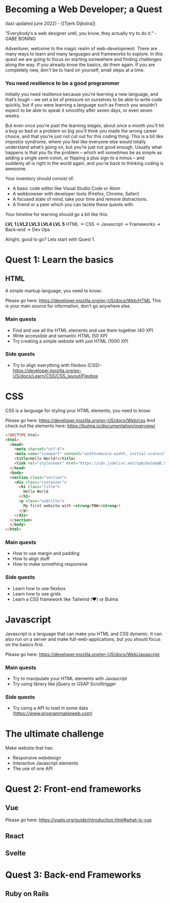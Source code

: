 # Becoming a Web Developer; a Quest
(last updated june 2022) - [[Tjerk Dijkstra]]

"Everybody’s a web designer until, you know, they actually try to do it." - GABE BONING

Adventurer, welcome to the magic realm of web-development. There are many ways to learn and many languages and frameworks to explore. In this quest we are going to focus on starting somewhere and finding challenges along the way. If you already know the basics, do them again. If you are completely new, don't be to hard on yourself, small steps at a time.

### You need resilience to be a good programmer

Initially you need resilience because you're learning a new language, and that’s tough – we set a lot of pressure on ourselves to be able to write code quickly, but if you were learning a language such as French you wouldn’t expect to be able to speak it smoothly after seven days, or even seven weeks. 

But even once you’re past the learning stages, about once a month you'll hit a bug so bad or a problem so big you'll think you made the wrong career choice, and that you’re just not cut out for this coding thing. This is a bit like impostor syndrome, where you feel like everyone else would totally understand what’s going on, but you’re just not good enough. Usually what happens is that you fix the problem – which will sometimes be as simple as adding a single semi-colon, or flipping a plus sign to a minus – and suddenly all is right in the world again, and you’re back to thinking coding is awesome.

Your inventory should consist of:

- A basic code editor like Visual Studio Code or Atom
- A webbrowser with developer tools (Firefox, Chrome, Safari)
- A focused state of mind, take your time and remove distractions.
- A friend or a peer which you can tackle these quests with.

Your timeline for learning should go a bit like this:

**LVL 1                    LVL2                LVL3                LVL4              LVL 5**
HTML -> CSS -> Javascript -> Frameworks -> Back-end -> Dev Ops

Alright, good to go? Lets start with Quest 1.

# Quest 1: Learn the basics
## HTML
A simple markup language, you need to know:

Please go here: https://developer.mozilla.org/en-US/docs/Web/HTML
This is your main source for information, don't go anywhere else.

### Main quests
- Find and use all the HTML elements and use them together (40 XP)
- Write accessible and semantic HTML (50 XP)
- Try creating a simple website with just HTML (1000 XP)


### Side quests
- Try to align everything with flexbox (CSS)- https://developer.mozilla.org/en-US/docs/Learn/CSS/CSS_layout/Flexbox

# CSS
CSS is a language for styling your HTML elements, you need to know:

Please go here: https://developer.mozilla.org/en-US/docs/Web/css
And check out the elements here: https://bulma.io/documentation/overview/


```html
<!DOCTYPE html>
<html>
  <head>
    <meta charset="utf-8">
    <meta name="viewport" content="width=device-width, initial-scale=1">
    <title>Hello World!</title>
    <link rel="stylesheet" href="https://cdn.jsdelivr.net/npm/bulma@0.9.4/css/bulma.min.css">
  </head>
  <body>
  <section class="section">
    <div class="container">
      <h1 class="title">
        Hello World
      </h1>
      <p class="subtitle">
        My first website with <strong>TNW</strong>!
      </p>
    </div>
  </section>
  </body>
</html>
```


### Main quests
- How to use margin and padding
- How to align stuff
- How to make something responsive

### Side quests
- Learn how to use flexbox
- Learn how to use grids
- Learn a CSS framework like Tailwind (❤️) or Bulma

# Javascript
Javascript is a language that can make you HTML and CSS dynamic.
It can also run on a server and make full-web-applications, but you should focus on the basics first.

Please go here: https://developer.mozilla.org/en-US/docs/Web/Javascript

### Main quests
- Try to manipulate your HTML elements with Javascript
- Try using library like jQuery or GSAP Scrolltrigger 

### Side quests 
- Try using a API to load in some data (https://www.programmableweb.com) 

# The ultimate challenge
Make website that has:

- Responsive webdesign
- Interactive Javascript elements
- The use of one API


# Quest 2: Front-end frameworks
## Vue
Please go here: https://vuejs.org/guide/introduction.html#what-is-vue

## React

## Svelte



# Quest 3: Back-end Frameworks

## Ruby on Rails 


